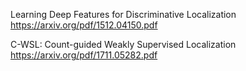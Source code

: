 Learning Deep Features for Discriminative Localization
https://arxiv.org/pdf/1512.04150.pdf

C-WSL: Count-guided Weakly Supervised Localization
https://arxiv.org/pdf/1711.05282.pdf
